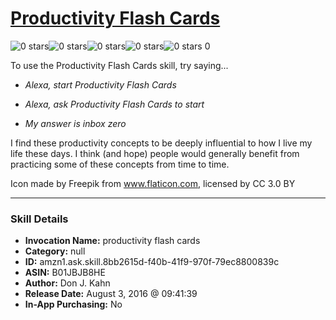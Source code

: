 # [Productivity Flash Cards](http://alexa.amazon.com/#skills/amzn1.ask.skill.8bb2615d-f40b-41f9-970f-79ec8800839c)
![0 stars](../../images/ic_star_border_black_18dp_1x.png)![0 stars](../../images/ic_star_border_black_18dp_1x.png)![0 stars](../../images/ic_star_border_black_18dp_1x.png)![0 stars](../../images/ic_star_border_black_18dp_1x.png)![0 stars](../../images/ic_star_border_black_18dp_1x.png) 0

To use the Productivity Flash Cards skill, try saying...

* *Alexa, start Productivity Flash Cards*

* *Alexa, ask Productivity Flash Cards to start*

* *My answer is inbox zero*

I find these productivity concepts to be deeply influential to how I live my life these days. I think (and hope) people would generally benefit from practicing some of these concepts from time to time.

Icon made by Freepik from www.flaticon.com, licensed by CC 3.0 BY

***

### Skill Details

* **Invocation Name:** productivity flash cards
* **Category:** null
* **ID:** amzn1.ask.skill.8bb2615d-f40b-41f9-970f-79ec8800839c
* **ASIN:** B01JBJB8HE
* **Author:** Don J. Kahn
* **Release Date:** August 3, 2016 @ 09:41:39
* **In-App Purchasing:** No
